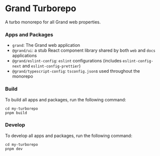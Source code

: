 # Grand Turborepo

A turbo monorepo for all Grand web properties.

### Apps and Packages

- `grand`: The Grand web application
- `@grand/ui`: a stub React component library shared by both `web` and `docs` applications
- `@grand/eslint-config`: `eslint` configurations (includes `eslint-config-next` and `eslint-config-prettier`)
- `@grand/typescript-config`: `tsconfig.json`s used throughout the monorepo

### Build

To build all apps and packages, run the following command:

```
cd my-turborepo
pnpm build
```

### Develop

To develop all apps and packages, run the following command:

```
cd my-turborepo
pnpm dev
```